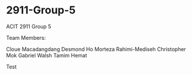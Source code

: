 # 2911-Group-5
ACIT 2911 Group 5

Team Members:

Cloue Macadangdang
Desmond Ho
Morteza Rahimi-Mediseh
Christopher Mok
Gabriel Walsh
Tamim Hemat


Test
